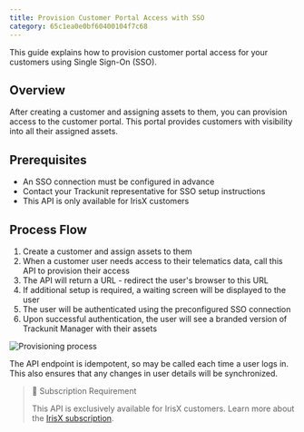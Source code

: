 ```yaml
---
title: Provision Customer Portal Access with SSO
category: 65c1ea0e0bf60400104f7c68
---
```


This guide explains how to provision customer portal access for your customers using Single Sign-On (SSO).

## Overview

After creating a customer and assigning assets to them, you can provision access to the customer portal. This portal provides customers with visibility into all their assigned assets.

## Prerequisites

- An SSO connection must be configured in advance
- Contact your Trackunit representative for SSO setup instructions
- This API is only available for IrisX customers

## Process Flow

1. Create a customer and assign assets to them
2. When a customer user needs access to their telematics data, call this API to provision their access
3. The API will return a URL - redirect the user's browser to this URL
4. If additional setup is required, a waiting screen will be displayed to the user
5. The user will be authenticated using the preconfigured SSO connection
6. Upon successful authentication, the user will see a branded version of Trackunit Manager with their assets

![Provisioning process](https://cdn.statically.io/gh/trackunit/developer-hub/master/api-docs/provisioncustomerportalaccess.drawio.png)

The API endpoint is idempotent, so may be called each time a user logs in. This also ensures that any changes in user details will be synchronized.

> 📘 Subscription Requirement
> 
> This API is exclusively available for IrisX customers. Learn more about the [IrisX subscription](https://developers.trackunit.com/docs/irisx-overview).
